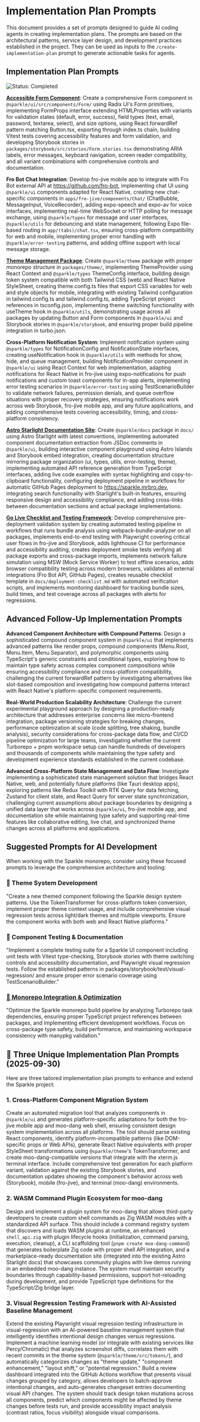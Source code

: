 # Implementation Plan Prompts

This document provides a set of prompts designed to guide AI coding agents in creating implementation plans. The prompts are based on the architectural patterns, service layer design, and development practices established in the project. They can be used as inputs to the `/create-implementation-plan` prompt to generate actionable tasks for agents.

## Implementation Plan Prompts

![Status: Completed](https://img.shields.io/badge/status-Completed-green)

[**Accessible Form Component**](../plan/feature-accessible-form-component-1.md): Create a comprehensive Form component in `@sparkle/ui/src/components/Form/` using Radix UI's Form primitives, implementing FormProps interface extending HTMLProperties<HTMLFormElement> with variants for validation states (default, error, success), field types (text, email, password, textarea, select), and size options, using React.forwardRef pattern matching Button.tsx, exporting through index.ts chain, building Vitest tests covering accessibility features and form validation, and developing Storybook stories in `packages/storybook/src/stories/Form.stories.tsx` demonstrating ARIA labels, error messages, keyboard navigation, screen reader compatibility, and all variant combinations with comprehensive controls and documentation.

**Fro Bot Chat Integration**: Develop fro-jive mobile app to integrate with Fro Bot external API at https://github.com/fro-bot, implementing chat UI using `@sparkle/ui` components adapted for React Native, creating new chat-specific components in `apps/fro-jive/components/Chat/` (ChatBubble, MessageInput, VoiceRecorder), adding expo-speech and expo-av for voice interfaces, implementing real-time WebSocket or HTTP polling for message exchange, using `@sparkle/types` for message and user interfaces, `@sparkle/utils` for debouncing and state management, following Expo file-based routing in `app/(tabs)/chat.tsx`, ensuring cross-platform compatibility for web and mobile, implementing proper error handling with `@sparkle/error-testing` patterns, and adding offline support with local message storage.

[**Theme Management Package**](../plan/feature-theme-management-package-1.md): Create `@sparkle/theme` package with proper monorepo structure in `packages/theme/`, implementing ThemeProvider using React Context and `@sparkle/types` ThemeConfig interface, building design token system compatible with both Tailwind CSS (web) and React Native StyleSheet, creating theme.config.ts files that export CSS variables for web and style objects for mobile, integrating with existing Tailwind configuration in tailwind.config.ts and tailwind.config.ts, adding TypeScript project references in tsconfig.json, implementing theme switching functionality with useTheme hook in `@sparkle/utils`, demonstrating usage across all packages by updating Button and Form components in `@sparkle/ui` and Storybook stories in `@sparkle/storybook`, and ensuring proper build pipeline integration in turbo.json.

**Cross-Platform Notification System**: Implement notification system using `@sparkle/types` for NotificationConfig and NotificationState interfaces, creating useNotification hook in `@sparkle/utils` with methods for show, hide, and queue management, building NotificationProvider component in `@sparkle/ui` using React Context for web implementation, adapting notifications for React Native in fro-jive using expo-notifications for push notifications and custom toast components for in-app alerts, implementing error testing scenarios in `@sparkle/error-testing` using TestScenarioBuilder to validate network failures, permission denials, and queue overflow situations with proper recovery strategies, ensuring notifications work across web Storybook, fro-jive mobile app, and any future applications, and adding comprehensive tests covering accessibility, timing, and cross-platform consistency.

[**Astro Starlight Documentation Site**](../plan/feature-astro-starlight-docs-1.md): Create `@sparkle/docs` package in `docs/` using Astro Starlight with latest conventions, implementing automated component documentation extraction from JSDoc comments in `@sparkle/ui`, building interactive component playground using Astro Islands and Storybook embed integration, creating documentation structure mirroring package organization (ui, types, utils, error-testing, theme), implementing automated API reference generation from TypeScript interfaces, adding live code examples with syntax highlighting and copy-to-clipboard functionality, configuring deployment pipeline in workflows for automatic GitHub Pages deployment to https://sparkle.mrbro.dev, integrating search functionality with Starlight's built-in features, ensuring responsive design and accessibility compliance, and adding cross-links between documentation sections and actual package implementations.

[**Go Live Checklist and Testing Framework**](../plan/infrastructure-testing-framework-1.md): Develop comprehensive pre-deployment validation system by creating automated testing pipeline in workflows that runs bundle analysis using webpack-bundle-analyzer on all packages, implements end-to-end testing with Playwright covering critical user flows in fro-jive and Storybook, adds lighthouse CI for performance and accessibility auditing, creates deployment smoke tests verifying all package exports and cross-package imports, implements network failure simulation using MSW (Mock Service Worker) to test offline scenarios, adds browser compatibility testing across modern browsers, validates all external integrations (Fro Bot API, GitHub Pages), creates reusable checklist template in `docs/deployment-checklist.md` with automated verification scripts, and implements monitoring dashboard for tracking bundle sizes, build times, and test coverage across all packages with alerts for regressions.

## Advanced Follow-Up Implementation Prompts

**Advanced Component Architecture with Compound Patterns**: Design a sophisticated compound component system in `@sparkle/ui` that implements advanced patterns like render props, compound components (Menu.Root, Menu.Item, Menu.Separator), and polymorphic components using TypeScript's generic constraints and conditional types, exploring how to maintain type safety across complex component compositions while ensuring accessibility compliance and cross-platform compatibility, challenging the current forwardRef pattern by investigating alternatives like slot-based composition and investigating how compound patterns interact with React Native's platform-specific component requirements.

**Real-World Production Scalability Architecture**: Challenge the current experimental playground approach by designing a production-ready architecture that addresses enterprise concerns like micro-frontend integration, package versioning strategies for breaking changes, performance optimization at scale (code splitting, tree shaking, bundle analysis), security considerations for cross-package data flow, and CI/CD pipeline optimization for large teams, investigating whether the current Turborepo + pnpm workspace setup can handle hundreds of developers and thousands of components while maintaining the type safety and development experience standards established in the current codebase.

**Advanced Cross-Platform State Management and Data Flow**: Investigate implementing a sophisticated state management solution that bridges React Native, web, and potentially future platforms (like Tauri desktop apps), exploring patterns like Redux Toolkit with RTK Query for data fetching, Zustand for client state, and React Query for server state synchronization, challenging current assumptions about package boundaries by designing a unified data layer that works across `@sparkle/ui`, fro-jive mobile app, and documentation site while maintaining type safety and supporting real-time features like collaborative editing, live chat, and synchronized theme changes across all platforms and applications.

## Suggested Prompts for AI Development

When working with the Sparkle monorepo, consider using these focused prompts to leverage the comprehensive architecture and tooling:

### 🎨 Theme System Development
"Create a new themed component following the Sparkle design system patterns. Use the TokenTransformer for cross-platform token conversion, implement proper theme context usage, and include comprehensive visual regression tests across light/dark themes and multiple viewports. Ensure the component works with both web and React Native platforms."

### 🧪 Component Testing & Documentation
"Implement a complete testing suite for a Sparkle UI component including unit tests with Vitest type-checking, Storybook stories with theme switching controls and accessibility documentation, and Playwright visual regression tests. Follow the established patterns in packages/storybook/test/visual-regression/ and ensure proper error scenario coverage using TestScenarioBuilder."

### [🚀 Monorepo Integration & Optimization](../plan/infrastructure-build-pipeline-1.md)
"Optimize the Sparkle monorepo build pipeline by analyzing Turborepo task dependencies, ensuring proper TypeScript project references between packages, and implementing efficient development workflows. Focus on cross-package type safety, build performance, and maintaining workspace consistency with manypkg validation."

## 🚀 Three Unique Implementation Plan Prompts (2025-09-30)

Here are three tailored implementation plan prompts to enhance and extend the Sparkle project:

### 1. Cross-Platform Component Migration System
Create an automated migration tool that analyzes components in `@sparkle/ui` and generates platform-specific adaptations for both the fro-jive mobile app and moo-dang web shell, ensuring consistent design system implementation across all platforms. The tool should parse existing React components, identify platform-incompatible patterns (like DOM-specific props or Web APIs), generate React Native equivalents with proper StyleSheet transformations using `@sparkle/theme`'s TokenTransformer, and create moo-dang-compatible versions that integrate with the xterm.js terminal interface. Include comprehensive test generation for each platform variant, validation against the existing Storybook stories, and documentation updates showing the component's behavior across web (Storybook), mobile (fro-jive), and terminal (moo-dang) environments.

### 2. WASM Command Plugin Ecosystem for moo-dang
Design and implement a plugin system for moo-dang that allows third-party developers to create custom shell commands as Zig WASM modules with a standardized API surface. This should include a command registry system that discovers and loads WASM plugins at runtime, an enhanced `shell_api.zig` with plugin lifecycle hooks (initialization, command parsing, execution, cleanup), a CLI scaffolding tool (`pnpm create moo-dang-command`) that generates boilerplate Zig code with proper shell API integration, and a marketplace-ready documentation site (integrated into the existing Astro Starlight docs) that showcases community plugins with live demos running in an embedded moo-dang instance. The system must maintain security boundaries through capability-based permissions, support hot-reloading during development, and provide TypeScript type definitions for the TypeScript/Zig bridge layer.

### 3. Visual Regression Testing Framework with AI-Assisted Baseline Management
Extend the existing Playwright visual regression testing infrastructure in visual-regression with an AI-powered baseline management system that intelligently identifies intentional design changes versus regressions. Implement a machine learning model (or integrate with existing services like Percy/Chromatic) that analyzes screenshot diffs, correlates them with recent commits in the theme system (`@sparkle/theme/src/tokens/`), and automatically categorizes changes as "theme update," "component enhancement," "layout shift," or "potential regression." Build a review dashboard integrated into the GitHub Actions workflow that presents visual changes grouped by category, allows developers to batch-approve intentional changes, and auto-generates changeset entries documenting visual API changes. The system should track design token mutations across all components, predict which components might be affected by theme changes before tests run, and provide accessibility impact analysis (contrast ratios, focus visibility) alongside visual comparisons.
